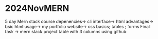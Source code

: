 # 2024NovMERN
5 day Mern stack course
depenencies->
cli interface->
html advantages-> 
bsic html usage->
my portfolio website->
css basics;
tables ;
forms
Final task -> mern stack project table with 3 columns
using github
